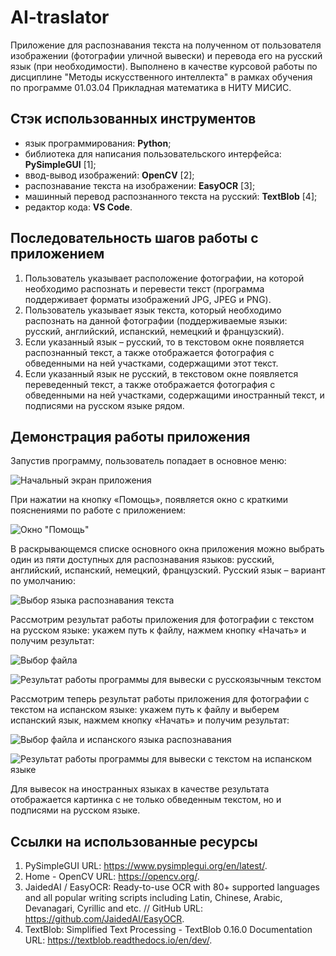 # AI-traslator
Приложение для распознавания текста на полученном от пользователя изображении (фотографии уличной вывески) и перевода его на русский язык (при необходимости). Выполнено в качестве курсовой работы по дисциплине "Методы искусственного интеллекта" в рамках обучения по программе 01.03.04 Прикладная математика в НИТУ МИСИС.
## Стэк использованных инструментов
* язык программирования: **Python**;
* библиотека для написания пользовательского интерфейса: **PySimpleGUI** [1];
* ввод-вывод изображений: **OpenCV** [2];
* распознавание текста на изображении: **EasyOCR** [3];
* машинный перевод распознанного текста на русский: **TextBlob** [4];
* редактор кода: **VS Code**.
## Последовательность шагов работы с приложением
1. Пользователь указывает расположение фотографии, на которой необходимо распознать и перевести текст (программа поддерживает форматы изображений JPG, JPEG и PNG).
2. Пользователь указывает язык текста, который необходимо распознать на данной фотографии (поддерживаемые языки: русский, английский, испанский, немецкий и французский).
3. Если указанный язык – русский, то в текстовом окне появляется распознанный текст, а также отображается фотография с обведенными на ней участками, содержащими этот текст.
4. Если указанный язык не русский, в текстовом окне появляется переведенный текст, а также отображается фотография с обведенными на ней участками, содержащими иностранный текст, и подписями на русском языке рядом.
## Демонстрация работы приложения
Запустив программу, пользователь попадает в основное меню:

![Начальный экран приложения](https://github.com/Ilyaant/AI-translator/assets/21258800/ee7c485c-b539-4565-92fa-1902618a3fe2)

При нажатии на кнопку «Помощь», появляется окно с краткими пояснениями по работе с приложением:

![Окно "Помощь"](https://github.com/Ilyaant/AI-translator/assets/21258800/f4ae775a-02f2-49a1-92ce-0c0ec07a8960)

В раскрывающемся списке основного окна приложения можно выбрать один из пяти доступных для распознавания языков: русский, английский, испанский, немецкий, французский. Русский язык – вариант по умолчанию:

![Выбор языка распознавания текста](https://github.com/Ilyaant/AI-translator/assets/21258800/33d7ce19-6bd8-485d-90f8-7a62acb9636b)

Рассмотрим результат работы приложения для фотографии с текстом на русском языке: укажем путь к файлу, нажмем кнопку «Начать» и получим результат:

![Выбор файла](https://github.com/Ilyaant/AI-translator/assets/21258800/cd4157cb-8f9c-4b2e-b971-b084b5ae31c6)

![Результат работы программы для вывески с русскоязычным текстом](https://github.com/Ilyaant/AI-translator/assets/21258800/af788324-8461-4498-b7e7-c49b619afa2b)

Рассмотрим теперь результат работы приложения для фотографии с текстом на испанском языке: укажем путь к файлу и выберем испанский язык, нажмем кнопку «Начать» и получим результат:

![Выбор файла и испанского языка распознавания](https://github.com/Ilyaant/AI-translator/assets/21258800/a27627ba-5cae-40d7-85cc-2fc0a5e94d9a)

![Результат работы программы для вывески с текстом на испанском языке](https://github.com/Ilyaant/AI-translator/assets/21258800/e9d09471-fbd7-4072-9ba6-891f56b4a400)

Для вывесок на иностранных языках в качестве результата отображается картинка с не только обведенным текстом, но и подписями на русском языке.

## Ссылки на использованные ресурсы
1. PySimpleGUI URL: https://www.pysimplegui.org/en/latest/.
2. Home - OpenCV URL: https://opencv.org/.
3. JaidedAI / EasyOCR: Ready-to-use OCR with 80+ supported languages and all popular writing scripts including Latin, Chinese, Arabic, Devanagari, Cyrillic and etc. // GitHub URL: https://github.com/JaidedAI/EasyOCR.
4. TextBlob: Simplified Text Processing - TextBlob 0.16.0 Documentation URL: https://textblob.readthedocs.io/en/dev/.
